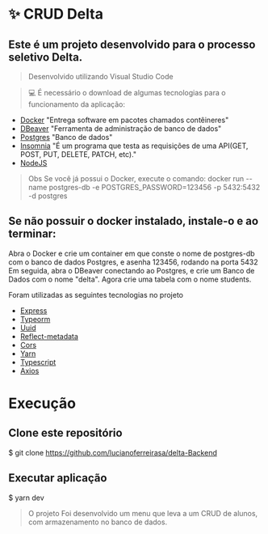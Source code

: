 # ✨ CRUD Delta
## Este é um projeto desenvolvido para o processo seletivo Delta.
> Desenvolvido utilizando Visual Studio Code

> 💻 É necessário o download de algumas tecnologias para o funcionamento da aplicação:


* [Docker](https://www.docker.com/get-started) "Entrega software em pacotes chamados contêineres"
* [DBeaver](https://dbeaver.com/download/) "Ferramenta de administração de banco de dados"
* [Postgres](https://www.postgresql.org/download/) "Banco de dados"
* [Insomnia](https://insomnia.rest/pricing) "É um programa que testa as requisições de uma API(GET, POST, PUT, DELETE, PATCH, etc)."
* [NodeJS](https://nodejs.org/en/)


>Obs
Se você já possui o Docker, execute o comando:
docker run --name postgres-db -e POSTGRES_PASSWORD=123456 -p 5432:5432 -d postgres

## Se não possuir o docker instalado, instale-o e ao terminar:
Abra o Docker e crie um container em que conste o nome de postgres-db com o banco de dados Postgres, e asenha 123456, rodando na porta 5432
Em seguida, abra o DBeaver conectando ao Postgres, e crie um Banco de Dados com o nome "delta". Agora crie uma tabela com o nome students.

Foram utilizadas as seguintes tecnologias no projeto
* [Express](https://expressjs.com/pt-br/starter/installing.html)
* [Typeorm](https://www.npmjs.com/package/typeorm)
* [Uuid](https://www.npmjs.com/package/uuid)
* [Reflect-metadata](https://www.npmjs.com/package/reflect-metadata)
* [Cors](https://www.npmjs.com/package/cors)
* [Yarn](https://classic.yarnpkg.com/en/docs/install/#windows-stable) 
* [Typescript](https://www.typescriptlang.org/download)
* [Axios](https://www.npmjs.com/package/axios)

# Execução

## Clone este repositório
$ git clone https://github.com/lucianoferreirasa/delta-Backend

## Executar aplicação
$ yarn dev


> O projeto
Foi desenvolvido um menu que leva a um CRUD de alunos, com armazenamento no banco de dados.

